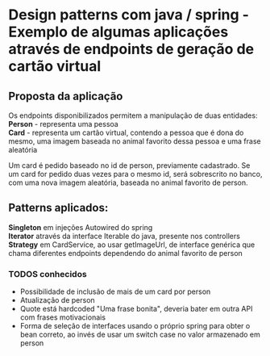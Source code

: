 # Design patterns com java / spring - Exemplo de algumas aplicações através de endpoints de geração de cartão virtual

## Proposta da aplicação
Os endpoints disponibilizados permitem a manipulação de duas entidades:  
**Person** - representa uma pessoa  
**Card** - representa um cartão virtual, contendo a pessoa que é dona do mesmo, uma imagem baseada no animal favorito dessa pessoa e uma frase aleatória

Um card é pedido baseado no id de person, previamente cadastrado. Se um card for pedido duas vezes para o mesmo id, será sobrescrito no banco, com uma nova imagem aleatória, baseada no animal favorito de person.

## Patterns aplicados:

**Singleton** em injeções Autowired do spring  
**Iterator** através da interface Iterable do java, presente nos controllers
**Strategy** em CardService, ao usar getImageUrl, de interface genérica que chama diferentes endpoints dependendo do animal favorito de person

### TODOS conhecidos
- Possibilidade de inclusão de mais de um card por person
- Atualização de person
- Quote está hardcoded "Uma frase bonita", deveria bater em outra API com frases motivacionais  
- Forma de seleção de interfaces usando o próprio spring para obter o bean correto, ao invés de usar um switch case no valor armazenado em person